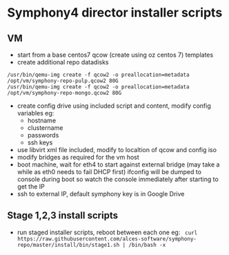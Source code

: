 # Symphony4 director installer scripts

## VM

- start from a base centos7 qcow (create using oz centos 7) templates
- create additional repo datadisks
```
/usr/bin/qemu-img create -f qcow2 -o preallocation=metadata /opt/vm/symphony-repo-pulp.qcow2 80G
/usr/bin/qemu-img create -f qcow2 -o preallocation=metadata /opt/vm/symphony-repo-mongo.qcow2 80G
```
- create config drive using included script and content, modify config variables eg:
  - hostname
  - clustername
  - passwords
  - ssh keys 
- use libvirt xml file included, modify to localtion of qcow and config iso
- modify bridges as required for the vm host
- boot machine, wait for eth4 to start against external bridge (may take a while as eth0 needs to fail DHCP first) ifconfig will be dumped to console during boot so watch the console immediately after starting to get the IP
- ssh to external IP, default symphony key is in Google Drive

## Stage 1,2,3 install scripts
- run staged installer scripts, reboot between each one eg:
``` curl https://raw.githubusercontent.com/alces-software/symphony-repo/master/install/bin/stage1.sh | /bin/bash -x```


